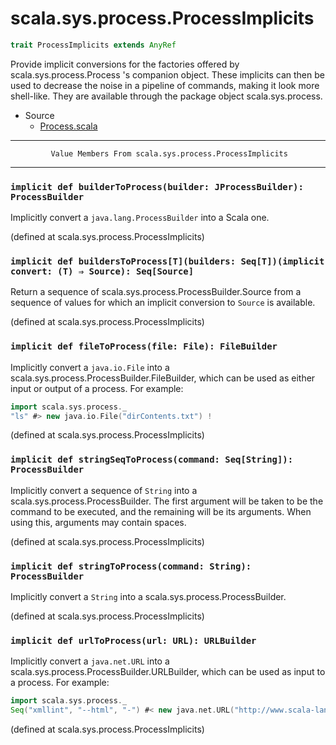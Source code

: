 
#                      scala.sys.process.ProcessImplicits                      #

```scala
trait ProcessImplicits extends AnyRef
```

Provide implicit conversions for the factories offered by
scala.sys.process.Process 's companion object. These implicits can then be used
to decrease the noise in a pipeline of commands, making it look more shell-like.
They are available through the package object scala.sys.process.

* Source
  * [Process.scala](https://github.com/scala/scala/tree/6d09a1ba5f/src/library/scala/sys/process/Process.scala#L1)


--------------------------------------------------------------------------------
             Value Members From scala.sys.process.ProcessImplicits
--------------------------------------------------------------------------------


### `implicit def builderToProcess(builder: JProcessBuilder): ProcessBuilder` ###

Implicitly convert a `java.lang.ProcessBuilder` into a Scala one.

(defined at scala.sys.process.ProcessImplicits)


### `implicit def buildersToProcess[T](builders: Seq[T])(implicit convert: (T) ⇒ Source): Seq[Source]` ###

Return a sequence of scala.sys.process.ProcessBuilder.Source from a sequence of
values for which an implicit conversion to `Source` is available.

(defined at scala.sys.process.ProcessImplicits)


### `implicit def fileToProcess(file: File): FileBuilder`                    ###

Implicitly convert a `java.io.File` into a
scala.sys.process.ProcessBuilder.FileBuilder, which can be used as either input
or output of a process. For example:

```scala
import scala.sys.process._
"ls" #> new java.io.File("dirContents.txt") !
```

(defined at scala.sys.process.ProcessImplicits)


### `implicit def stringSeqToProcess(command: Seq[String]): ProcessBuilder`  ###

Implicitly convert a sequence of `String` into a
scala.sys.process.ProcessBuilder. The first argument will be taken to be the
command to be executed, and the remaining will be its arguments. When using
this, arguments may contain spaces.

(defined at scala.sys.process.ProcessImplicits)


### `implicit def stringToProcess(command: String): ProcessBuilder`          ###

Implicitly convert a `String` into a scala.sys.process.ProcessBuilder.

(defined at scala.sys.process.ProcessImplicits)


### `implicit def urlToProcess(url: URL): URLBuilder`                        ###

Implicitly convert a `java.net.URL` into a
scala.sys.process.ProcessBuilder.URLBuilder, which can be used as input to a
process. For example:

```scala
import scala.sys.process._
Seq("xmllint", "--html", "-") #< new java.net.URL("http://www.scala-lang.org") #> new java.io.File("fixed.html") !
```
(defined at scala.sys.process.ProcessImplicits)
